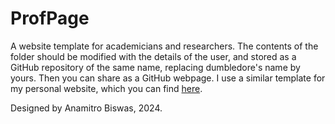 # ProfPage

A website template for academicians and researchers. The contents of the folder should be modified with the details of the user, and stored as a GitHub repository of the same name, replacing dumbledore's name by yours. Then you can share as a GitHub webpage. I use a similar template for my personal website, which you can find [here](https://anamitro.github.io).

Designed by Anamitro Biswas, 2024.
